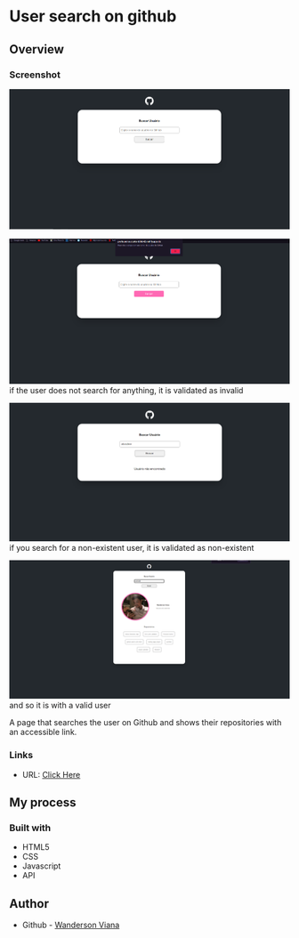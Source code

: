 # User search on github


## Overview

### Screenshot

![](./src/screenshots/screenshot1.png)

![](./src/screenshots/screenshot2.png)
if the user does not search for anything, it is validated as invalid

![](./src/screenshots/screenshot3.png)
if you search for a non-existent user, it is validated as non-existent

![](./src/screenshots/screenshot4.png)
and so it is with a valid user

A page that searches the user on Github and shows their repositories with an accessible link.

### Links

- URL: [Click Here](https://wandsv0.github.io/github_search_with_fetch/)

## My process

### Built with

- HTML5
- CSS
- Javascript
- API

## Author

- Github - [Wanderson Viana](https://github.com/Wandsv0)
